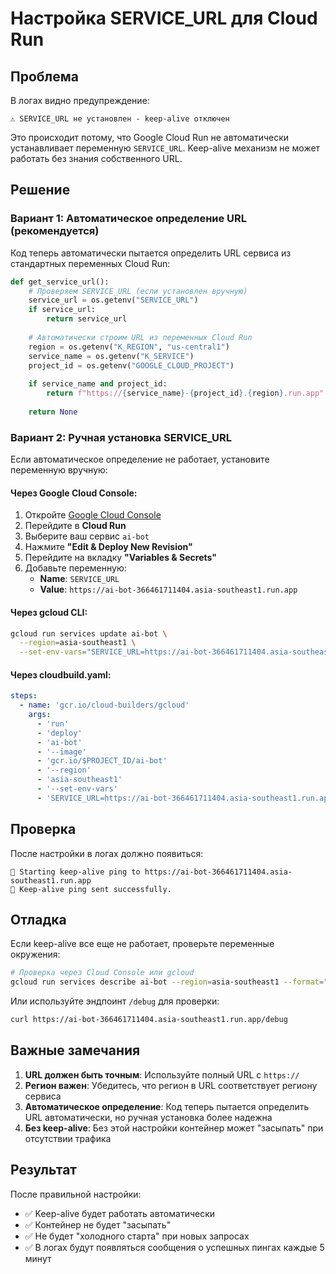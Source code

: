 # Настройка SERVICE_URL для Cloud Run

## Проблема

В логах видно предупреждение:
```
⚠️ SERVICE_URL не установлен - keep-alive отключен
```

Это происходит потому, что Google Cloud Run не автоматически устанавливает переменную `SERVICE_URL`. Keep-alive механизм не может работать без знания собственного URL.

## Решение

### Вариант 1: Автоматическое определение URL (рекомендуется)

Код теперь автоматически пытается определить URL сервиса из стандартных переменных Cloud Run:

```python
def get_service_url():
    # Проверяем SERVICE_URL (если установлен вручную)
    service_url = os.getenv("SERVICE_URL")
    if service_url:
        return service_url
    
    # Автоматически строим URL из переменных Cloud Run
    region = os.getenv("K_REGION", "us-central1")
    service_name = os.getenv("K_SERVICE")
    project_id = os.getenv("GOOGLE_CLOUD_PROJECT")
    
    if service_name and project_id:
        return f"https://{service_name}-{project_id}.{region}.run.app"
    
    return None
```

### Вариант 2: Ручная установка SERVICE_URL

Если автоматическое определение не работает, установите переменную вручную:

#### Через Google Cloud Console:

1. Откройте [Google Cloud Console](https://console.cloud.google.com/)
2. Перейдите в **Cloud Run**
3. Выберите ваш сервис `ai-bot`
4. Нажмите **"Edit & Deploy New Revision"**
5. Перейдите на вкладку **"Variables & Secrets"**
6. Добавьте переменную:
   - **Name**: `SERVICE_URL`
   - **Value**: `https://ai-bot-366461711404.asia-southeast1.run.app`

#### Через gcloud CLI:

```bash
gcloud run services update ai-bot \
  --region=asia-southeast1 \
  --set-env-vars="SERVICE_URL=https://ai-bot-366461711404.asia-southeast1.run.app"
```

#### Через cloudbuild.yaml:

```yaml
steps:
  - name: 'gcr.io/cloud-builders/gcloud'
    args:
      - 'run'
      - 'deploy'
      - 'ai-bot'
      - '--image'
      - 'gcr.io/$PROJECT_ID/ai-bot'
      - '--region'
      - 'asia-southeast1'
      - '--set-env-vars'
      - 'SERVICE_URL=https://ai-bot-366461711404.asia-southeast1.run.app'
```

## Проверка

После настройки в логах должно появиться:

```
💓 Starting keep-alive ping to https://ai-bot-366461711404.asia-southeast1.run.app
💓 Keep-alive ping sent successfully.
```

## Отладка

Если keep-alive все еще не работает, проверьте переменные окружения:

```bash
# Проверка через Cloud Console или gcloud
gcloud run services describe ai-bot --region=asia-southeast1 --format="value(spec.template.spec.template.spec.containers[0].env[].name,spec.template.spec.template.spec.containers[0].env[].value)"
```

Или используйте эндпоинт `/debug` для проверки:

```bash
curl https://ai-bot-366461711404.asia-southeast1.run.app/debug
```

## Важные замечания

1. **URL должен быть точным**: Используйте полный URL с `https://`
2. **Регион важен**: Убедитесь, что регион в URL соответствует региону сервиса
3. **Автоматическое определение**: Код теперь пытается определить URL автоматически, но ручная установка более надежна
4. **Без keep-alive**: Без этой настройки контейнер может "засыпать" при отсутствии трафика

## Результат

После правильной настройки:
- ✅ Keep-alive будет работать автоматически
- ✅ Контейнер не будет "засыпать"
- ✅ Не будет "холодного старта" при новых запросах
- ✅ В логах будут появляться сообщения о успешных пингах каждые 5 минут
